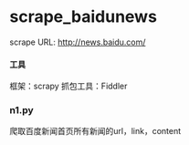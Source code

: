 # scrape_baidunews
scrape URL: http://news.baidu.com/

#### 工具
框架：scrapy
抓包工具：Fiddler

### n1.py
爬取百度新闻首页所有新闻的url，link，content
